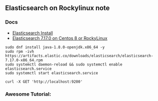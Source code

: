 ## Elasticsearch on Rockylinux note

### Docs
* [Elasticsearch Install](https://www.elastic.co/guide/en/elasticsearch/reference/current/install-elasticsearch.html)
* [Elasticsearch 7.17.0 on Centos 8 or RockyLinux](https://www.digitalocean.com/community/tutorials/how-to-install-and-configure-elasticsearch-on-centos-8)

```
sudo dnf install java-1.8.0-openjdk.x86_64 -y
sudo rpm -ivh https://artifacts.elastic.co/downloads/elasticsearch/elasticsearch-7.17.0-x86_64.rpm
sudo systemctl daemon-reload && sudo systemctl enable elasticsearch.service
sudo systemctl start elasticsearch.service

curl -X GET 'http://localhost:9200'

```

### Awesome Tutorial: